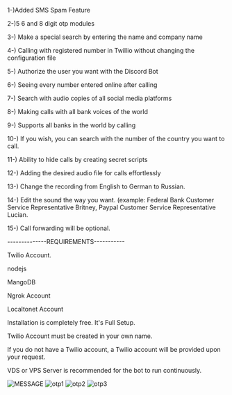 

1-)Added SMS Spam Feature

2-)5 6 and 8 digit otp modules 

3-) Make a special search by entering the name and company name

4-) Calling with registered number in Twillio without changing the configuration file

5-) Authorize the user you want with the Discord Bot

6-) Seeing every number entered online after calling

7-) Search with audio copies of all social media platforms

8-) Making calls with all bank voices of the world

9-) Supports all banks in the world by calling

10-) If you wish, you can search with the number of the country you want to call.

11-) Ability to hide calls by creating secret scripts

12-) Adding the desired audio file for calls effortlessly

13-) Change the recording from English to German to Russian.

14-) Edit the sound the way you want. (example: Federal Bank Customer Service Representative Britney, Paypal Customer Service Representative Lucian.

15-) Call forwarding will be optional.

--------------REQUIREMENTS-----------

Twilio Account.

nodejs

MangoDB

Ngrok Account

Localtonet Account

Installation is completely free. It's Full Setup.

Twilio Account must be created in your own name.

If you do not have a Twilio account, a Twilio account will be provided upon your request.

VDS or VPS Server is recommended for the bot to run continuously.

![MESSAGE](https://user-images.githubusercontent.com/92768020/197740599-adae458e-2d4c-46fc-b0c3-8507eccd1d3b.png)
![otp1](https://user-images.githubusercontent.com/92768020/197740604-5b03f01d-a278-4279-9df5-fd8c5de953ed.png)
![otp2](https://user-images.githubusercontent.com/92768020/197740609-71053a17-5487-4c87-b858-b14ed69e86ae.png)
![otp3](https://user-images.githubusercontent.com/92768020/197740615-e6f202ae-4b9f-4dd2-a1c8-d327b0329690.png)
